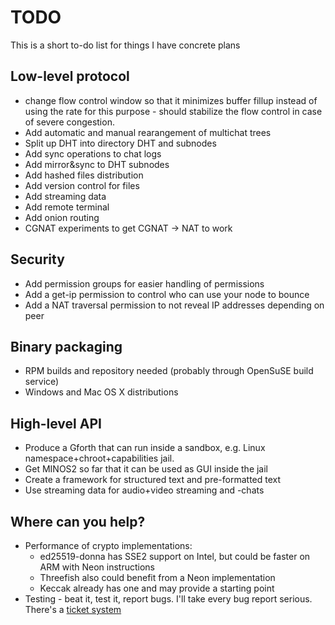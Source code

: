 # TODO #

This is a short to-do list for things I have concrete plans

## Low-level protocol ##

* change flow control window so that it minimizes buffer fillup
  instead of using the rate for this purpose - should stabilize the
  flow control in case of severe congestion.
* Add automatic and manual rearangement of multichat trees
* Split up DHT into directory DHT and subnodes
* Add sync operations to chat logs
* Add mirror&sync to DHT subnodes
* Add hashed files distribution
* Add version control for files
* Add streaming data
* Add remote terminal
* Add onion routing
* CGNAT experiments to get CGNAT -> NAT to work

## Security ##

* Add permission groups for easier handling of permissions
* Add a get-ip permission to control who can use your node to bounce
* Add a NAT traversal permission to not reveal IP addresses depending on
  peer

## Binary packaging ##

* RPM builds and repository needed (probably through OpenSuSE build service)
* Windows and Mac OS X distributions

## High-level API ##

* Produce a Gforth that can run inside a sandbox, e.g. Linux
  namespace+chroot+capabilities jail.
* Get MINOS2 so far that it can be used as GUI inside the jail
* Create a framework for structured text and pre-formatted text
* Use streaming data for audio+video streaming and -chats

## Where can you help? ##

* Performance of crypto implementations:
  + ed25519-donna has SSE2 support on Intel, but could be faster on ARM
    with Neon instructions
  + Threefish also could benefit from a Neon implementation
  + Keccak already has one and may provide a starting point
* Testing - beat it, test it, report bugs.  I'll take every bug report
  serious.  There's a [ticket system](/net2o/reportlist)